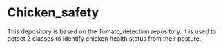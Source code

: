 # Chicken_safety
This depository is based on the Tomato_detection repository. It is used to detect 2 classes to identify chicken health status from their posture..
